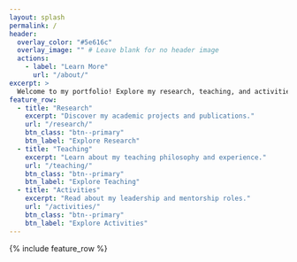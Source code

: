 ```yaml
---
layout: splash
permalink: /
header:
  overlay_color: "#5e616c"
  overlay_image: "" # Leave blank for no header image
  actions:
    - label: "Learn More"
      url: "/about/"
excerpt: >
  Welcome to my portfolio! Explore my research, teaching, and activities.<br />
feature_row:
  - title: "Research"
    excerpt: "Discover my academic projects and publications."
    url: "/research/"
    btn_class: "btn--primary"
    btn_label: "Explore Research"
  - title: "Teaching"
    excerpt: "Learn about my teaching philosophy and experience."
    url: "/teaching/"
    btn_class: "btn--primary"
    btn_label: "Explore Teaching"
  - title: "Activities"
    excerpt: "Read about my leadership and mentorship roles."
    url: "/activities/"
    btn_class: "btn--primary"
    btn_label: "Explore Activities"
---
```


{% include feature_row %}

